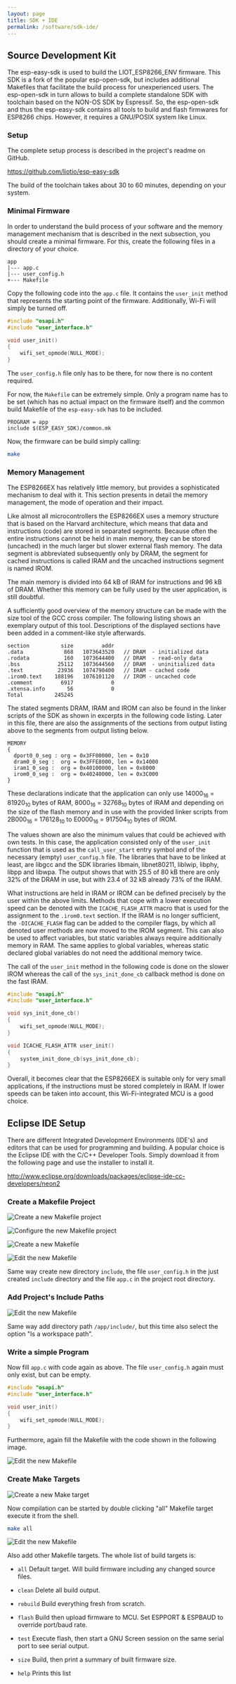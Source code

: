 ```yaml
---
layout: page
title: SDK + IDE
permalink: /software/sdk-ide/
---
```


Source Development Kit
----------------------

The esp-easy-sdk is used to build the LIOT_ESP8266_ENV firmware.
This SDK is a fork of the popular esp-open-sdk, but includes additional Makefiles that facilitate the build process for unexperienced users.
The esp-open-sdk in turn allows to build a complete standalone SDK with toolchain based on the NON-OS SDK by Espressif.
So, the esp-open-sdk and thus the esp-easy-sdk contains all tools to build and flash firmwares for ESP8266 chips.
However, it requires a GNU/POSIX system like Linux.

### Setup

The complete setup process is described in the project's readme on GitHub.

<https://github.com/liotio/esp-easy-sdk>

The build of the toolchain takes about 30 to 60 minutes, depending on your system.

### Minimal Firmware

In order to understand the build process of your software and the memory management mechanism that is described in the next subsection, you should create a minimal firmware.
For this, create the following files in a directory of your choice.

```
app
|--- app.c
|--- user_config.h
+--- Makefile
```

Copy the following code into the `app.c` file.
It contains the `user_init` method that represents the starting point of the firmware.
Additionally, Wi-Fi will simply be turned off.

```c
#include "osapi.h"
#include "user_interface.h"

void user_init()
{
    wifi_set_opmode(NULL_MODE);
}
```

The `user_config.h` file only has to be there, for now there is no content required.

For now, the `Makefile` can be extremely simple.
Only a program name has to be set (which has no actual impact on the firmware itself) and the common build Makefile of the `esp-easy-sdk` has to be included.

```
PROGRAM = app
include $(ESP_EASY_SDK)/common.mk
```

Now, the firmware can be build simply calling:

```bash
make
```

### Memory Management

The ESP8266EX has relatively little memory, but provides a sophisticated mechanism to deal with it.
This section presents in detail the memory management, the mode of operation and their impact.

Like almost all microcontrollers the ESP8266EX uses a memory structure that is based on the Harvard architecture, which means that data and instructions (code) are stored in separated segments.
Because often the entire instructions cannot be held in main memory, they can be stored (uncached) in the much larger but slower external flash memory.
The data segment is abbreviated subsequently only by DRAM, the segment for cached instructions is called IRAM and the uncached instructions segment is named IROM.

The main memory is divided into 64 kB of IRAM for instructions and 96 kB of DRAM.
Whether this memory can be fully used by the user application, is still doubtful.

A sufficiently good overview of the memory structure can be made with the size tool of the GCC cross compiler.
The following listing shows an exemplary output of this tool.
Descriptions of the displayed sections have been added in a comment-like style afterwards.

```
section          size         addr
.data             868   1073643520   // DRAM  - initialized data
.rodata           160   1073644400   // DRAM  - read-only data
.bss            25112   1073644560   // DRAM  - uninitialized data
.text           23936   1074790400   // IRAM - cached code
.irom0.text    188196   1076101120   // IROM - uncached code
.comment         6917            0
.xtensa.info       56            0
Total          245245
```

The stated segments DRAM, IRAM and IROM can also be found in the linker scripts of the SDK as shown in excerpts in the following code listing.
Later in this file, there are also the assignments of the sections from output listing above to the segments from output listing below.

```
MEMORY
{
  dport0_0_seg : org = 0x3FF00000, len = 0x10
  dram0_0_seg :  org = 0x3FFE8000, len = 0x14000
  iram1_0_seg :  org = 0x40100000, len = 0x8000
  irom0_0_seg :  org = 0x40240000, len = 0x3C000
}
```

These declarations indicate that the application can only use 14000<sub>16</sub> = 81920<sub>10</sub> bytes of RAM, 8000<sub>16</sub> = 32768<sub>10</sub> bytes of IRAM and depending on the size of the flash memory and in use with the provided linker scripts from 2B000<sub>16</sub> = 176128<sub>10</sub> to E0000<sub>16</sub> = 917504<sub>10</sub> bytes of IROM.

The values shown are also the minimum values that could be achieved with own tests.
In this case, the application consisted only of the `user_init` function that is used as the `call_user_start` entry symbol and of the necessary (empty) `user_config.h` file.
The libraries that have to be linked at least, are libgcc and the SDK libraries libmain, libnet80211, liblwip, libphy, libpp and libwpa.
The output shows that with 25.5 of 80 kB there are only 32% of the DRAM in use, but with 23.4 of 32 kB already 73% of the IRAM.

What instructions are held in IRAM or IROM can be defined precisely by the user within the above limits.
Methods that cope with a lower execution speed can be denoted with the `ICACHE_FLASH_ATTR` macro that is used for the assignment to the `.irom0.text` section.
If the IRAM is no longer sufficient, the `-DICACHE_FLASH` flag can be added to the compiler flags, by which all denoted user methods are now moved to the IROM segment.
This can also be used to affect variables, but static variables always require additionally memory in RAM.
The same applies to global variables, whereas static declared global variables do not need the additional memory twice.

The call of the `user_init` method in the following code is done on the slower IROM whereas the call of the `sys_init_done_cb` callback method is done on the fast IRAM.

```c
#include "osapi.h"
#include "user_interface.h"

void sys_init_done_cb()
{
    wifi_set_opmode(NULL_MODE);
}

void ICACHE_FLASH_ATTR user_init()
{
    system_init_done_cb(sys_init_done_cb);
}
```

Overall, it becomes clear that the ESP8266EX is suitable only for very small applications, if the instructions must be stored completely in IRAM.
If lower speeds can be taken into account, this Wi-Fi-integrated MCU is a good choice.


Eclipse IDE Setup
-----------------

There are different Integrated Development Environments (IDE's) and editors that can be used for programming and building.
A popular choice is the Eclipse IDE with the C/C++ Developer Tools.
Simply download it from the following page and use the installer to install it.

<http://www.eclipse.org/downloads/packages/eclipse-ide-cc-developers/neon2>


### Create a Makefile Project

![Create a new Makefile project](/media/software/sdk/ide/makefile_project.png)

![Configure the new Makefile project](/media/software/sdk/ide/makefile_project_config.png)

![Create a new Makefile](/media/software/sdk/ide/makefile_new.png)

![Edit the new Makefile](/media/software/sdk/ide/makefile_content.png)

Same way create new directory `include`, the file `user_config.h` in the just created `include` directory and the file `app.c` in the project root directory.


### Add Project's Include Paths

![Edit the new Makefile](/media/software/sdk/ide/path_sdk_include.png)

Same way add directory path `/app/include/`, but this time also select the option "Is a workspace path".


### Write a simple Program

Now fill `app.c` with code again as above. The file `user_config.h` again must only exist, but can be empty.

```c
#include "osapi.h"
#include "user_interface.h"

void user_init()
{
    wifi_set_opmode(NULL_MODE);
}
```

Furthermore, again fill the Makefile with the code shown in the following image.

![Edit the new Makefile](/media/software/sdk/ide/app_code.png)

### Create Make Targets

![Create a new Make target](/media/software/sdk/ide/make_target.png)

Now compilation can be started by double clicking "all" Makefile target execute it from the shell.

```bash
make all
```

![Edit the new Makefile](/media/software/sdk/ide/app_compile.png)

Also add other Makefile targets. The whole list of build targets is:

* `all` Default target. Will build firmware including any changed source files.

* `clean` Delete all build output.

* `rebuild` Build everything fresh from scratch.

* `flash` Build then upload firmware to MCU. Set ESPPORT & ESPBAUD to override port/baud rate.

* `test` Execute flash, then start a GNU Screen session on the same serial port to see serial output.

* `size` Build, then print a summary of built firmware size.

* `help` Prints this list

